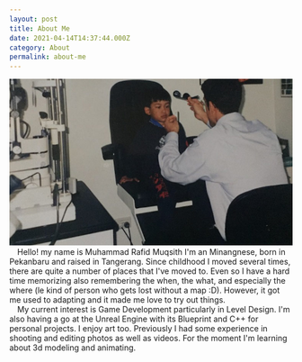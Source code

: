```yaml
---
layout: post
title: About Me
date: 2021-04-14T14:37:44.000Z
category: About
permalink: about-me
---
```


<img src="/images/fulls/01.jpg" class="fit image">
    &emsp;Hello! my name is Muhammad Rafid Muqsith I'm an Minangnese, born in
    Pekanbaru and raised in Tangerang. Since childhood I moved several times,
    there are quite a number of places that I've moved to. Even so I have a
    hard time memorizing also remembering the when, the what, and especially the where (le kind of person who gets lost without a map :D). However, it got me used to adapting and it made me
    love to try out things.<br />
    &emsp;My current interest is Game Development particularly in Level
    Design. I'm also having a go at the Unreal Engine with its Blueprint and
    C++ for personal projects. I enjoy art too. Previously I had some
    experience in shooting and editing photos as well as videos. For the
    moment I'm learning about 3d modeling and animating.
